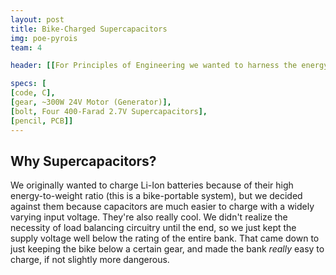 ```yaml
---
layout: post
title: Bike-Charged Supercapacitors
img: poe-pyrois
team: 4

header: [[For Principles of Engineering we wanted to harness the energy of a human pedaling a bike.],['And we wanted to be efficient about it, so we wanted to manage the power storage ourselves. We also wanted to charge USB devices from whatever energy storage unit we ended up using. None of us knew anything about what building this would involve, so it took us about a month to realize that we wanted to charge a bank of supercapacitors and build a 5V switching regulator.']]

specs: [
[code, C],
[gear, ~300W 24V Motor (Generator)],
[bolt, Four 400-Farad 2.7V Supercapacitors],
[pencil, PCB]]
---
```


## Why Supercapacitors?
We originally wanted to charge Li-Ion batteries because of their high energy-to-weight ratio (this is a bike-portable system), but we decided against them because capacitors are much easier to charge with a widely varying input voltage. They're also really cool. We didn't realize the necessity of load balancing circuitry until the end, so we just kept the supply voltage well below the rating of the entire bank. That came down to just keeping the bike below a certain gear, and made the bank _really_ easy to charge, if not slightly more dangerous.